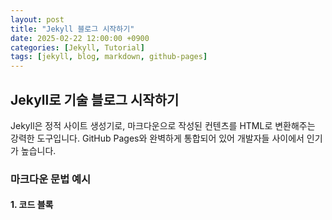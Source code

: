 ```yaml
---
layout: post
title: "Jekyll 블로그 시작하기"
date: 2025-02-22 12:00:00 +0900
categories: [Jekyll, Tutorial]
tags: [jekyll, blog, markdown, github-pages]
---
```


## Jekyll로 기술 블로그 시작하기

Jekyll은 정적 사이트 생성기로, 마크다운으로 작성된 컨텐츠를 HTML로 변환해주는 강력한 도구입니다. GitHub Pages와 완벽하게 통합되어 있어 개발자들 사이에서 인기가 높습니다.

### 마크다운 문법 예시

#### 1. 코드 블록